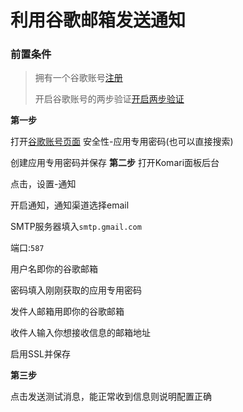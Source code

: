 # 利用谷歌邮箱发送通知
### 前置条件
>拥有一个谷歌账号[注册](https://support.google.com/accounts/answer/27441)
>
>开启谷歌账号的两步验证[开启两步验证](https://support.google.com/accounts/answer/185839)

**第一步**
>
打开[谷歌账号页面](https://myaccount.google.com/)
安全性-应用专用密码(也可以直接搜索)
>
创建应用专用密码并保存
**第二步**
打开Komari面板后台
>
点击，设置-通知
>
开启通知，通知渠道选择email
>
SMTP服务器填入```smtp.gmail.com```
>
端口:```587```
>
用户名即你的谷歌邮箱
>
密码填入刚刚获取的应用专用密码
>
发件人邮箱用即你的谷歌邮箱
>
收件人输入你想接收信息的邮箱地址
>
启用SSL并保存
>
**第三步**
>
点击发送测试消息，能正常收到信息则说明配置正确



